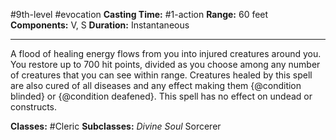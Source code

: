 #9th-level #evocation
**Casting Time:** #1-action
**Range:** 60 feet
**Components:** V, S
**Duration:** Instantaneous

---

A flood of healing energy flows from you into injured creatures around you. You restore up to 700 hit points, divided as you choose among any number of creatures that you can see within range. Creatures healed by this spell are also cured of all diseases and any effect making them {@condition blinded} or {@condition deafened}. This spell has no effect on undead or constructs.


**Classes:** #Cleric
**Subclasses:** *Divine Soul* Sorcerer
